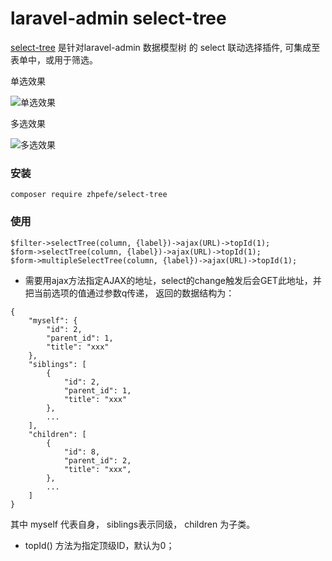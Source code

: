 laravel-admin select-tree
======

[select-tree](https://github.com/zhpefe/select-tree) 是针对laravel-admin 数据模型树 的 select 联动选择插件, 可集成至表单中，或用于筛选。

单选效果

![单选效果](https://github.com/zhpefe/select-tree/raw/master/select-tree.png)

多选效果

![多选效果](https://github.com/zhpefe/select-tree/raw/master/multipleselect-tree.png)
### 安装

`composer require zhpefe/select-tree`

### 使用

```
$filter->selectTree(column, {label})->ajax(URL)->topId(1);
$form->selectTree(column, {label})->ajax(URL)->topId(1);
$form->multipleSelectTree(column, {label})->ajax(URL)->topId(1);
```

* 需要用ajax方法指定AJAX的地址，select的change触发后会GET此地址，并把当前选项的值通过参数q传递，
返回的数据结构为：

```$xslt
{
    "myself": {
        "id": 2,
        "parent_id": 1,
        "title": "xxx"        
    },
    "siblings": [
        {
            "id": 2,
            "parent_id": 1,
            "title": "xxx"
        },
        ...
    ],
    "children": [
        {
            "id": 8,
            "parent_id": 2,
            "title": "xxx",
        },
        ...
    ]
}
```
其中 myself 代表自身， siblings表示同级， children 为子类。

* topId() 方法为指定顶级ID，默认为0；

